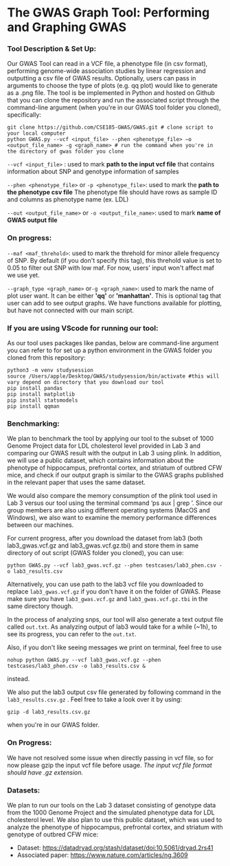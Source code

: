 # The GWAS Graph Tool: Performing and Graphing GWAS
### Tool Description & Set Up:
Our GWAS Tool can read in a VCF file, a phenotype file (in csv format), performing genome-wide
association studies by linear regression and outputting a csv file of GWAS results. Optionally,
users can pass in arguments to choose the type of plots (e.g. qq plot) would like to generate as
a .png file. The tool is be implemented in Python and hosted on Github that you can clone the repository and run
the associated script through the command-line argument (when you're in our GWAS tool folder you cloned), specifically:

```
git clone https://github.com/CSE185-GWAS/GWAS.git # clone script to your local computer  
python GWAS.py --vcf <input_file> --phen <phenotype_file> –o <output_file_name> -g <graph_name> # run the command when you're in the directory of gwas folder you clone 
```

```--vcf <input_file>``` : used to mark **path to the input vcf file** that contains information about SNP and genotype information of samples

```--phen <phenotype_file>``` or ```-p <phenotype_file>```: used to mark the **path to the phenotype csv file** The phenotype file should have rows as sample ID and columns as phenotype name (ex. LDL)

```--out <output_file_name>``` or ```-o <output_file_name>```: used to mark **name of GWAS output file**


### On progress:
```--maf <maf_threhold>```: used to mark the threhold for minor allele frequency of SNP. By default (if you don't specify this tag), this threhold value is set to 0.05 to filter out SNP with low maf. For now, users' input won't affect maf we use yet. 

```--graph_type <graph_name>``` or```-g <graph_name>```: used to mark the name of plot user want. It can be either **'qq'** or **'manhattan'**. This is optional tag that user can add to see output graphs. We have functions available for plotting, but have not connected with our main script. 


### If you are using VScode for running our tool: 
As our tool uses packages like pandas, below are command-line argument you can refer to for set up a python environment in the GWAS folder you cloned from this repository:

```
python3 -m venv studysession
source /Users/apple/Desktop/GWAS/studysession/bin/activate #this will vary depend on directory that you download our tool 
pip install pandas
pip install matplotlib
pip install statsmodels
pip install qqman
```

### Benchmarking:
We plan to benchmark the tool by applying our tool to the subset of 1000 Genome Project data
for LDL cholesterol level provided in Lab 3 and comparing our GWAS result with the output in
Lab 3 using plink. In addition, we will use a public dataset, which contains information about the
phenotype of hippocampus, prefrontal cortex, and striatum of outbred CFW mice, and check if
our output graph is similar to the GWAS graphs published in the relevant paper that uses the
same dataset.

We would also compare the memory consumption of the plink tool used in Lab 3 versus our tool
using the terminal command ‘ps aux | grep <program name>’. Since our group members are
also using different operating systems (MacOS and Windows), we also want to examine the
memory performance differences between our machines.
  
For current progress, after you download the dataset from lab3 (both lab3_gwas.vcf.gz and lab3_gwas.vcf.gz.tbi) and store them in same directory of out script (GWAS folder you cloned), you can use:
  
```
python GWAS.py --vcf lab3_gwas.vcf.gz --phen testcases/lab3_phen.csv -o lab3_results.csv
```

Alternatively, you can use path to the lab3 vcf file you downloaded to replace ```lab3_gwas.vcf.gz``` if you don't have it on the folder of GWAS. Please make sure you have ```lab3_gwas.vcf.gz``` and ```lab3_gwas.vcf.gz.tbi``` in the same directory though.
  
In the process of analyzing snps, our tool will also generate a text output file called ```out.txt```. As analyzing output of lab3 would take for a while (~1h), to see its progress, you can refer to the ```out.txt```. 

Also, if you don't like seeing messages we print on terminal, feel free to use  
  
```
nohup python GWAS.py --vcf lab3_gwas.vcf.gz --phen testcases/lab3_phen.csv -o lab3_results.csv &
```
instead.
  
We also put the lab3 output csv file generated by following command in the ```lab3_results.csv.gz``` . Feel free to take a look over it by using:
  ```
  gzip -d lab3_results.csv.gz
  ```
when you're in our GWAS folder. 

### On Progress:  
We have not resolved some issue when directly passing in vcf file, so for now please gzip the input vcf file before usage. *The input vcf file format should have .gz extension.*
 
### Datasets:
We plan to run our tools on the Lab 3 dataset consisting of genotype data from the 1000
Genome Project and the simulated phenotype data for LDL cholesterol level. We also plan to
use this public dataset, which was used to analyze the phenotype of hippocampus, prefrontal
cortex, and striatum with genotype of outbred CFW mice:
- Dataset: https://datadryad.org/stash/dataset/doi:10.5061/dryad.2rs41
- Associated paper: https://www.nature.com/articles/ng.3609
